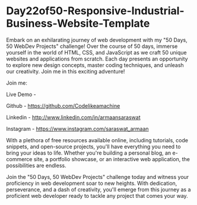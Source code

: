 # Day22of50-Responsive-Industrial-Business-Website-Template

Embark on an exhilarating journey of web development with my "50 Days, 50 WebDev Projects" challenge! Over the course of 50 days, immerse yourself in the world of HTML, CSS, and JavaScript as we craft 50 unique websites and applications from scratch. Each day presents an opportunity to explore new design concepts, master coding techniques, and unleash our creativity. Join me in this exciting adventure!

Join me:

Live Demo - 

Github - https://github.com/Codelikeamachine

Linkedin - http://www.linkedin.com/in/armaansaraswat

Instagram - https://www.instagram.com/saraswat_armaan

With a plethora of free resources available online, including tutorials, code snippets, and open-source projects, you'll have everything you need to bring your ideas to life. Whether you're building a personal blog, an e-commerce site, a portfolio showcase, or an interactive web application, the possibilities are endless.

Join the "50 Days, 50 WebDev Projects" challenge today and witness your proficiency in web development soar to new heights. With dedication, perseverance, and a dash of creativity, you'll emerge from this journey as a proficient web developer ready to tackle any project that comes your way.